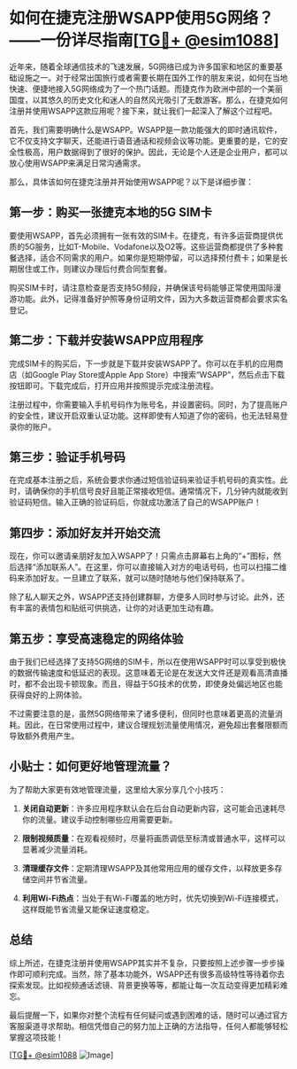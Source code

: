 # 如何在捷克注册WSAPP使用5G网络？——一份详尽指南[[TG💪+ @esim1088](https://t.me/s/esim1088)]

近年来，随着全球通信技术的飞速发展，5G网络已成为许多国家和地区的重要基础设施之一。对于经常出国旅行或者需要长期在国外工作的朋友来说，如何在当地快速、便捷地接入5G网络成为了一个热门话题。而捷克作为欧洲中部的一个美丽国度，以其悠久的历史文化和迷人的自然风光吸引了无数游客。那么，在捷克如何注册并使用WSAPP这款应用呢？接下来，就让我们一起深入了解这个过程吧。

首先，我们需要明确什么是WSAPP。WSAPP是一款功能强大的即时通讯软件，它不仅支持文字聊天，还能进行语音通话和视频会议等功能。更重要的是，它的安全性极高，用户数据得到了很好的保护。因此，无论是个人还是企业用户，都可以放心使用WSAPP来满足日常沟通需求。

那么，具体该如何在捷克注册并开始使用WSAPP呢？以下是详细步骤：

## 第一步：购买一张捷克本地的5G SIM卡

要使用WSAPP，首先必须拥有一张有效的SIM卡。在捷克，有许多运营商提供优质的5G服务，比如T-Mobile、Vodafone以及O2等。这些运营商都提供了多种套餐选择，适合不同需求的用户。如果你是短期停留，可以选择预付费卡；如果是长期居住或工作，则建议办理后付费合同型套餐。

购买SIM卡时，请注意检查是否支持5G频段，并确保该号码能够正常使用国际漫游功能。此外，记得准备好护照等身份证明文件，因为大多数运营商都会要求实名登记。

## 第二步：下载并安装WSAPP应用程序

完成SIM卡的购买后，下一步就是下载并安装WSAPP了。你可以在手机的应用商店（如Google Play Store或Apple App Store）中搜索“WSAPP”，然后点击下载按钮即可。下载完成后，打开应用并按照提示完成注册流程。

注册过程中，你需要输入手机号码作为账号名，并设置密码。同时，为了提高账户的安全性，建议开启双重认证功能。这样即使有人知道了你的密码，也无法轻易登录你的账户。

## 第三步：验证手机号码

在完成基本注册之后，系统会要求你通过短信验证码来验证手机号码的真实性。此时，请确保你的手机信号良好且能正常接收短信。通常情况下，几分钟内就能收到验证码短信。输入正确的验证码后，你就成功激活了自己的WSAPP账户！

## 第四步：添加好友并开始交流

现在，你可以邀请亲朋好友加入WSAPP了！只需点击屏幕右上角的“+”图标，然后选择“添加联系人”。在这里，你可以直接输入对方的电话号码，也可以扫描二维码来添加好友。一旦建立了联系，就可以随时随地与他们保持联系了。

除了私人聊天之外，WSAPP还支持创建群聊，方便多人同时参与讨论。此外，还有丰富的表情包和贴纸可供挑选，让你的对话更加生动有趣。

## 第五步：享受高速稳定的网络体验

由于我们已经选择了支持5G网络的SIM卡，所以在使用WSAPP时可以享受到极快的数据传输速度和低延迟的表现。这意味着无论是在发送大文件还是观看高清直播时，都不会出现卡顿现象。而且，得益于5G技术的优势，即使身处偏远地区也能获得良好的上网体验。

不过需要注意的是，虽然5G网络带来了诸多便利，但同时也意味着更高的流量消耗。因此，在日常使用过程中，建议合理规划流量使用情况，避免超出套餐限额而导致额外费用产生。

## 小贴士：如何更好地管理流量？

为了帮助大家更有效地管理流量，这里给大家分享几个小技巧：

1. **关闭自动更新**：许多应用程序默认会在后台自动更新内容，这可能会迅速耗尽你的流量。建议手动控制哪些应用需要更新。
   
2. **限制视频质量**：在观看视频时，尽量将画质调低至标清或普通水平，这样可以显著减少流量消耗。

3. **清理缓存文件**：定期清理WSAPP及其他常用应用的缓存文件，以释放更多存储空间并节省流量。

4. **利用Wi-Fi热点**：当处于有Wi-Fi覆盖的地方时，优先切换到Wi-Fi连接模式，这样既能节省流量又能保证速度稳定。

## 总结

综上所述，在捷克注册并使用WSAPP其实并不复杂，只要按照上述步骤一步步操作即可顺利完成。当然，除了基本功能外，WSAPP还有很多高级特性等待着你去探索发现。比如视频通话滤镜、背景更换等等，都能让每一次互动变得更加精彩难忘。

最后提醒一下，如果你对整个流程有任何疑问或遇到困难的话，随时可以通过官方客服渠道寻求帮助。相信凭借自己的努力加上正确的方法指导，任何人都能够轻松掌握这项技能！

[[TG💪+ @esim1088](https://t.me/s/esim1088) ![Image](https://i.postimg.cc/4NQfJmqS/Snipaste-2025-05-13-00-14-12.png)]